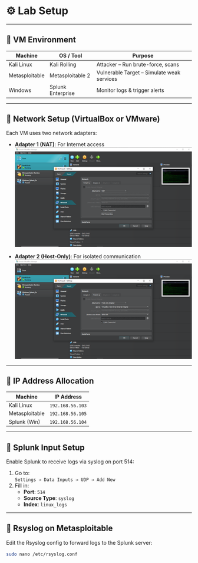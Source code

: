 # ⚙️ Lab Setup

---

## 🔧 VM Environment

| Machine        | OS / Tool          | Purpose                        |
|----------------|--------------------|--------------------------------|
| Kali Linux     | Kali Rolling       | Attacker – Run brute-force, scans |
| Metasploitable | Metasploitable 2   | Vulnerable Target – Simulate weak services |
| Windows        | Splunk Enterprise  | Monitor logs & trigger alerts |

---

## 🔗 Network Setup (VirtualBox or VMware)

Each VM uses two network adapters:

- **Adapter 1 (NAT)**: For Internet access  
  ![NAT Adapter](../screenshots/lab_network_nat.png)

- **Adapter 2 (Host-Only)**: For isolated communication  
  ![Host-Only Adapter](../screenshots/lab_network_hostonly.png)

---

## 🧠 IP Address Allocation

| Machine        | IP Address        |
|----------------|------------------|
| Kali Linux     | `192.168.56.103` |
| Metasploitable | `192.168.56.105` |
| Splunk (Win)   | `192.168.56.104` |

---

## 📝 Splunk Input Setup

Enable Splunk to receive logs via syslog on port 514:

1. Go to:  
   `Settings → Data Inputs → UDP → Add New`
2. Fill in:
   - **Port**: `514`
   - **Source Type**: `syslog`
   - **Index**: `linux_logs`

---

## 🧾 Rsyslog on Metasploitable

Edit the Rsyslog config to forward logs to the Splunk server:

```bash
sudo nano /etc/rsyslog.conf
